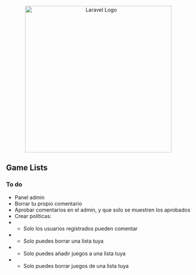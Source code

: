 <p align="center"><a href="https://laravel.com" target="_blank"><img src="https://raw.githubusercontent.com/laravel/art/master/logo-lockup/5%20SVG/2%20CMYK/1%20Full%20Color/laravel-logolockup-cmyk-red.svg" width="400" alt="Laravel Logo"></a></p>



## Game Lists

### To do
- Panel admin
- Borrar tu propio comentario
- Aprobar comentarios en el admin, y que solo se muestren los aprobados
- Crear políticas:
- - Solo los usuarios registrados pueden comentar
- - Solo puedes borrar una lista tuya
- - Solo puedes añadir juegos a una lista tuya
- - Solo puedes borrar juegos de una lista tuya
